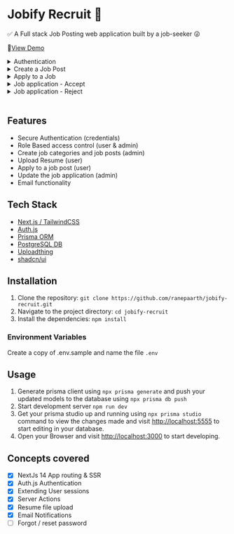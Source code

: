 # <div>Jobify Recruit 💼</div>

✅ A Full stack Job Posting web application built by a job-seeker 😜

🚀[View Demo](https://jobify-recruit.vercel.app)

<details>
<summary>Authentication</summary>



</details>

<details>
<summary>Create a Job Post</summary>



</details>

<details>
<summary>Apply to a Job</summary>



</details>

<details>
<summary>Job application - Accept</summary>



</details>

<details>
<summary>Job application - Reject</summary>



</details>

</br>

## Features

- Secure Authentication (credentials)
- Role Based access control (user & admin)
- Create job categories and job posts (admin)
- Upload Resume (user)
- Apply to a job post (user)
- Update the job application (admin)
- Email functionality

## Tech Stack

- [Next.js / TailwindCSS](https://nextjs.org/docs/getting-started/installation)
- [Auth.js](https://authjs.dev/getting-started/migrating-to-v5)
- [Prisma ORM](https://www.prisma.io/docs/orm/overview/introduction/what-is-prisma)
- [PostgreSQL DB](https://neon.tech/)
- [Uploadthing](https://docs.uploadthing.com/)
- [shadcn/ui](https://ui.shadcn.com/docs/installation/next)

## Installation

1. Clone the repository: `git clone https://github.com/ranepaarth/jobify-recruit.git`
2. Navigate to the project directory: `cd jobify-recruit`
3. Install the dependencies: `npm install`

### Environment Variables

Create a copy of .env.sample and name the file `.env`

## Usage

1. Generate prisma client using `npx prisma generate` and push your updated models to the database using `npx prisma db push`
2. Start development server `npm run dev`
3. Get your prisma studio up and running using `npx prisma studio` command to view the changes made and visit [http://localhost:5555](http://localhost:5555) to start editing in your database.
4. Open your Browser and visit [http://localhost:3000](http://localhost:3000) to start developing.

## Concepts covered

- [x] NextJs 14 App routing & SSR
- [x] Auth.js Authentication
- [x] Extending User sessions
- [x] Server Actions
- [x] Resume file upload
- [x] Email Notifications
- [ ] Forgot / reset password
